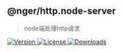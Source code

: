 ## @nger/http.node-server
> node端处理http请求
<p>
    <a href="https://www.npmjs.com/package/@nger/http.node-server">
        <img src="https://img.shields.io/npm/v/@nger/http.node-server.svg" alt="Version">
    </a>
    <a href="https://www.npmjs.com/package/@nger/http.node">
        <img src="https://img.shields.io/npm/l/@nger/http.node-server.svg" alt="License">
    </a>
    <a href="https://npmcharts.com/compare/@nger/http.node-server?minimal=true">
        <img src="https://img.shields.io/npm/dm/@nger/http.node-server.svg" alt="Downloads">
    </a>
</p>
